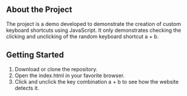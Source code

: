 ## About the Project

The project is a demo developed to demonstrate the creation of custom keyboard shortcuts using JavaScript. It only demonstrates checking the clicking and unclicking of the random keyboard shortcut a + b.

## Getting Started
1. Download or clone the repository.
2. Open the index.html in your favorite browser.
3. Click and unclick the key combination a + b to see how the website detects it.
